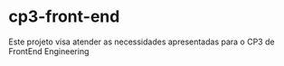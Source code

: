 # cp3-front-end

Este projeto visa atender as necessidades apresentadas para o CP3 de FrontEnd Engineering
